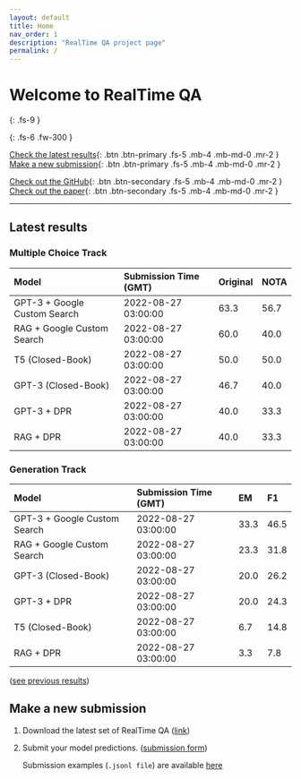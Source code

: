 ```yaml
---
layout: default
title: Home
nav_order: 1
description: "RealTime QA project page"
permalink: /
---
```


# Welcome to RealTime QA
{: .fs-9 }


{: .fs-6 .fw-300 }

[Check the latest results](#latest-results){: .btn .btn-primary .fs-5 .mb-4 .mb-md-0 .mr-2 } [Make a new submission](#make-a-new-submission){: .btn .btn-primary .fs-5 .mb-4 .mb-md-0 .mr-2 }

[Check out the GitHub](https://github.com/realtimeqa/realtimeqa_public){: .btn .btn-secondary .fs-5 .mb-4 .mb-md-0 .mr-2 } [Check out the paper](https://arxiv.org/abs/2207.13332){: .btn .btn-secondary .fs-5 .mb-4 .mb-md-0 .mr-2 }

---

## Latest results 

### Multiple Choice Track

| Model        | Submission Time (GMT) | Original | NOTA | 
|:-------------|:---------|:---------|:-----|
|GPT-3 + Google Custom Search|2022-08-27 03:00:00|63.3|56.7|
|RAG + Google Custom Search|2022-08-27 03:00:00|60.0|40.0|
|T5 (Closed-Book)|2022-08-27 03:00:00|50.0|50.0|
|GPT-3 (Closed-Book)|2022-08-27 03:00:00|46.7|40.0|
|GPT-3 + DPR|2022-08-27 03:00:00|40.0|33.3|
|RAG + DPR|2022-08-27 03:00:00|40.0|33.3|



### Generation Track

| Model        | Submission Time (GMT) | EM | F1 | 
|:-------------|:---------|:---------|:-----|
|GPT-3 + Google Custom Search|2022-08-27 03:00:00|33.3|46.5|
|RAG + Google Custom Search|2022-08-27 03:00:00|23.3|31.8|
|GPT-3 (Closed-Book)|2022-08-27 03:00:00|20.0|26.2|
|GPT-3 + DPR|2022-08-27 03:00:00|20.0|24.3|
|T5 (Closed-Book)|2022-08-27 03:00:00|6.7|14.8|
|RAG + DPR|2022-08-27 03:00:00|3.3|7.8|



([see previous results](https://realtimeqa.github.io/docs/results/2022/))

## Make a new submission

1. Download the latest set of RealTime QA ([link](https://github.com/realtimeqa/realtimeqa_public))

1. Submit your model predictions. ([submission form](https://forms.gle/6xANYtedAf8UrqyY8))

    Submission examples (`.jsonl file`) are available [here](https://github.com/realtimeqa/realtimeqa_public/tree/main/baseline_results)
